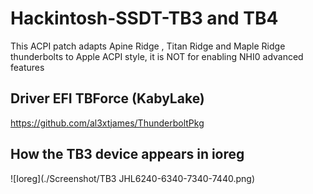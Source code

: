 # Hackintosh-SSDT-TB3 and TB4
 This ACPI patch adapts Apine Ridge , Titan Ridge and Maple Ridge thunderbolts to Apple ACPI style, it is NOT for enabling NHI0 advanced features
 
 ## Driver EFI TBForce (KabyLake)
 https://github.com/al3xtjames/ThunderboltPkg

 ## How the TB3 device appears in ioreg

 ![Ioreg](./Screenshot/TB3 JHL6240-6340-7340-7440.png)

